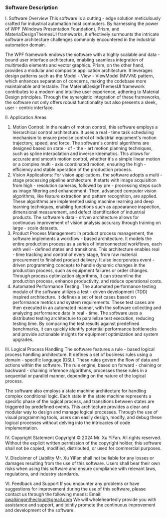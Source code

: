 ### Software Description

I. Software Overview
This software is a cutting - edge solution meticulously crafted for industrial automation host computers. By harnessing the power of WPF (Windows Presentation Foundation), Prism, and MaterialDesignThemesUI frameworks, it effectively surmounts the intricate software architecture challenges commonly encountered in the industrial automation domain. 

The WPF framework endows the software with a highly scalable and data - bound user interface architecture, enabling seamless integration of multimedia elements and vector graphics. Prism, on the other hand, provides a modular and composite application architecture. It leverages design patterns such as the Model - View - ViewModel (MVVM) pattern, which enhances separation of concerns, making the codebase more maintainable and testable. The MaterialDesignThemesUI framework contributes to a modern and intuitive user experience, adhering to Material Design principles. Through the synergistic integration of these frameworks, the software not only offers robust functionality but also presents a sleek, user - centric interface.

II. Application Areas
1. Motion Control: In the realm of motion control, this software employs a hierarchical control architecture. It uses a real - time task scheduling mechanism to ensure precise control of industrial equipment's motion trajectory, speed, and force. The software's control algorithms are designed based on state - of - the - art motion planning techniques, such as spline interpolation and inverse kinematics. This allows for accurate and smooth motion control, whether it's a simple linear motion or a complex multi - axis coordinated motion, ensuring the high - efficiency and stable operation of the production process.
2. Vision Applications: For vision applications, the software adopts a multi - stage processing pipeline architecture. It starts with image acquisition from high - resolution cameras, followed by pre - processing steps such as image filtering and enhancement. Then, advanced computer vision algorithms, like feature extraction and pattern recognition, are applied. These algorithms are implemented using machine learning and deep learning techniques, enabling functions such as appearance inspection, dimensional measurement, and defect identification of industrial products. The software's data - driven architecture allows for continuous improvement of vision analysis accuracy through training on large - scale datasets.
3. Product Process Management: In product process management, the software implements a workflow - based architecture. It models the entire production process as a series of interconnected workflows, each with well - defined states and transitions. This architecture enables real - time tracking and control of every stage, from raw material procurement to finished product delivery. It also incorporates event - driven programming concepts to handle dynamic changes in the production process, such as equipment failures or order changes. Through process optimization algorithms, it can streamline the production process, enhance productivity, and reduce operational costs.
4. Automated Performance Testing: The automated performance testing module of the software utilizes a test - driven development (TDD) inspired architecture. It defines a set of test cases based on performance metrics and system requirements. These test cases are then executed in an automated manner, with the software collecting and analyzing performance data in real - time. The software uses a distributed testing architecture to parallelize test execution, reducing testing time. By comparing the test results against predefined benchmarks, it can quickly identify potential performance bottlenecks and provide actionable insights for equipment optimization and system upgrades.

III. Logical Process Handling
The software features a rule - based logical process handling architecture. It defines a set of business rules using a domain - specific language (DSL). These rules govern the flow of data and actions within the software. The rule engine, based on forward - chaining or backward - chaining inference algorithms, processes these rules in a sequential or parallel manner, depending on the nature of the logical process. 

The software also employs a state machine architecture for handling complex conditional logic. Each state in the state machine represents a specific phase of the logical process, and transitions between states are triggered by predefined events. This architecture provides a clear and modular way to design and manage logical processes. Through the use of visual programming tools, users can easily design, modify, and debug these logical processes without delving into the intricacies of code implementation.

IV. Copyright Statement
Copyright © 2024 Mr. Xu YiFan. All rights reserved. Without the explicit written permission of the copyright holder, this software shall not be copied, modified, distributed, or used for commercial purposes.

V. Disclaimer of Liability
Mr. Xu YiFan shall not be liable for any losses or damages resulting from the use of this software. Users shall bear their own risks when using this software and ensure compliance with relevant laws, regulations, and industry standards.

VI. Feedback and Support
If you encounter any problems or have suggestions for improvement during the use of this software, please contact us through the following means:
Email: awalkingonthecloud@gmail.com
We will wholeheartedly provide you with assistance and support, and jointly promote the continuous improvement and development of the software. 
